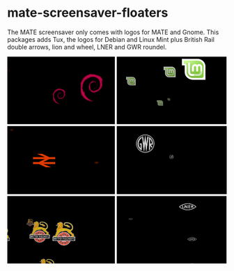 # mate-screensaver-floaters
The MATE screensaver only comes with logos for MATE and Gnome.  This packages adds Tux, the logos for Debian and Linux Mint plus British Rail double arrows, lion and wheel, LNER and GWR roundel.

![Screenshots](https://github.com/ThePillenwerfer/mate-screensaver-floaters/blob/main/Screenshots.png)
